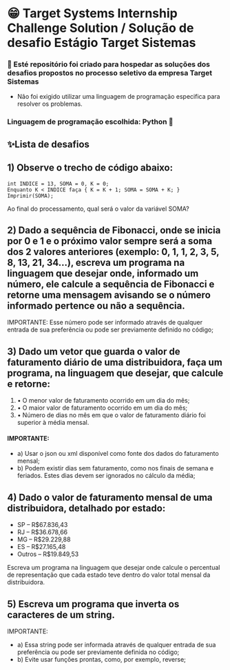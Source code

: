# 😁 Target Systems Internship Challenge Solution / Solução de desafio Estágio Target Sistemas

### 📑 Esté repositório foi criado para hospedar as soluções dos desafios propostos no processo seletivo da empresa Target Sistemas 
- Não foi exigido utilizar uma linguagem de programação especifica para resolver os problemas.

###  Linguagem de programação escolhida: Python 🐍

## ✨Lista de desafios 

## 1) Observe o trecho de código abaixo:
```
int INDICE = 13, SOMA = 0, K = 0;
Enquanto K < INDICE faça { K = K + 1; SOMA = SOMA + K; }
Imprimir(SOMA);

```
Ao final do processamento, qual será o valor da variável SOMA?

## 2) Dado a sequência de Fibonacci, onde se inicia por 0 e 1 e o próximo valor sempre será a soma dos 2 valores anteriores (exemplo: 0, 1, 1, 2, 3, 5, 8, 13, 21, 34...), escreva um programa na linguagem que desejar onde, informado um número, ele calcule a sequência de Fibonacci e retorne uma mensagem avisando se o número informado pertence ou não a sequência.

IMPORTANTE: Esse número pode ser informado através de qualquer entrada de sua preferência ou pode ser previamente definido no código;

## 3) Dado um vetor que guarda o valor de faturamento diário de uma distribuidora, faça um programa, na linguagem que desejar, que calcule e retorne:
1. • O menor valor de faturamento ocorrido em um dia do mês;
2. • O maior valor de faturamento ocorrido em um dia do mês;
3. • Número de dias no mês em que o valor de faturamento diário foi superior à média mensal.

#### IMPORTANTE:
- a) Usar o json ou xml disponível como fonte dos dados do faturamento mensal;
- b) Podem existir dias sem faturamento, como nos finais de semana e feriados. Estes dias devem ser ignorados no cálculo da média;

## 4) Dado o valor de faturamento mensal de uma distribuidora, detalhado por estado:
- SP – R$67.836,43
- RJ – R$36.678,66
- MG – R$29.229,88
- ES – R$27.165,48
- Outros – R$19.849,53

Escreva um programa na linguagem que desejar onde calcule o percentual de representação que cada estado teve dentro do valor total mensal da distribuidora.  

## 5) Escreva um programa que inverta os caracteres de um string.

IMPORTANTE:
- a) Essa string pode ser informada através de qualquer entrada de sua preferência ou pode ser previamente definida no código;
- b) Evite usar funções prontas, como, por exemplo, reverse;



